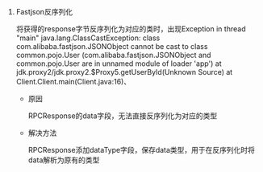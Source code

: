 1. Fastjson反序列化

   将获得的response字节反序列化为对应的类时，出现Exception in thread "main" java.lang.ClassCastException: class com.alibaba.fastjson.JSONObject cannot be cast to class common.pojo.User (com.alibaba.fastjson.JSONObject and common.pojo.User are in unnamed module of loader 'app')
   	at jdk.proxy2/jdk.proxy2.$Proxy5.getUserById(Unknown Source)
   	at Client.Client.main(Client.java:16)、

   * 原因

     RPCResponse的data字段，无法直接反序列化为对应的类型

   * 解决方法

     RPCResponse添加dataType字段，保存data类型，用于在反序列化时将data解析为原有的类型
